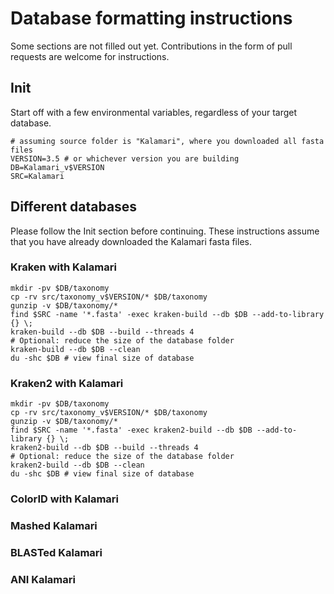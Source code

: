 # Database formatting instructions

Some sections are not filled out yet.  Contributions in the form of pull requests are welcome for instructions.

## Init

Start off with a few environmental variables, regardless of your target database.

    # assuming source folder is "Kalamari", where you downloaded all fasta files
    VERSION=3.5 # or whichever version you are building
    DB=Kalamari_v$VERSION
    SRC=Kalamari

## Different databases

Please follow the Init section before continuing. These instructions assume that you have already downloaded the Kalamari fasta files.

### Kraken with Kalamari
    
    mkdir -pv $DB/taxonomy
    cp -rv src/taxonomy_v$VERSION/* $DB/taxonomy
    gunzip -v $DB/taxonomy/*
    find $SRC -name '*.fasta' -exec kraken-build --db $DB --add-to-library {} \;
    kraken-build --db $DB --build --threads 4
    # Optional: reduce the size of the database folder
    kraken-build --db $DB --clean
    du -shc $DB # view final size of database

### Kraken2 with Kalamari

    mkdir -pv $DB/taxonomy
    cp -rv src/taxonomy_v$VERSION/* $DB/taxonomy
    gunzip -v $DB/taxonomy/*
    find $SRC -name '*.fasta' -exec kraken2-build --db $DB --add-to-library {} \;
    kraken2-build --db $DB --build --threads 4
    # Optional: reduce the size of the database folder
    kraken2-build --db $DB --clean
    du -shc $DB # view final size of database

### ColorID with Kalamari

### Mashed Kalamari

### BLASTed Kalamari

### ANI Kalamari
